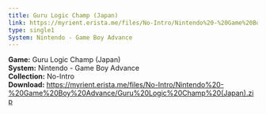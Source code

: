 ```yaml
---
title: Guru Logic Champ (Japan)
link: https://myrient.erista.me/files/No-Intro/Nintendo%20-%20Game%20Boy%20Advance/Guru%20Logic%20Champ%20(Japan).zip
type: single1
System: Nintendo - Game Boy Advance
---
```

<b>Game:</b> Guru Logic Champ (Japan)<br>
<b>System:</b> Nintendo - Game Boy Advance<br>
<b>Collection:</b> No-Intro<br>
<b>Download:</b> https://myrient.erista.me/files/No-Intro/Nintendo%20-%20Game%20Boy%20Advance/Guru%20Logic%20Champ%20(Japan).zip